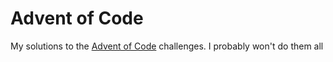 
# Advent of Code 

My solutions to the [Advent of Code](https://adventofcode.com) challenges. 
I probably won't do them all  

